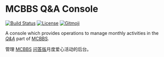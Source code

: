 # MCBBS Q&A Console

[![Build Status](https://img.shields.io/travis/com/SPGoding/mcbbs-qanda-console.svg?style=flat-square)](https://travis-ci.com/SPGoding/mcbbs-qanda-console)
[![License](https://img.shields.io/github/license/SPGoding/mcbbs-qanda-console.svg?style=flat-square)](https://github.com/SPGoding/mcbbs-qanda-console/blob/master/LICENSE)
[![Gitmoji](https://img.shields.io/badge/gitmoji-%20😜%20😍-FFDD67.svg?style=flat-square)](https://gitmoji.carloscuesta.me/)

A console which provides operations to manage monthly activities in the *[Q&A](http://www.mcbbs.net/forum.php?gid=364)* part of [MCBBS](http://www.mcbbs.net).

管理 [MCBBS](http://www.mcbbs.net) [问答版](http://www.mcbbs.net/forum.php?gid=364)月度爱心活动的后台。
